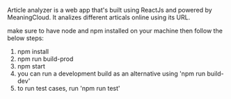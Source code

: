 Article analyzer is a web app that's built using ReactJs and powered by MeaningCloud. It analizes different articals online using its URL.

make sure to have node and npm installed on your machine then follow the below steps:

1.  npm install
2.  npm run build-prod
3.  npm start
4.  you can run a development build as an alternative using 'npm run build-dev'
5.  to run test cases, run 'npm run test' 
